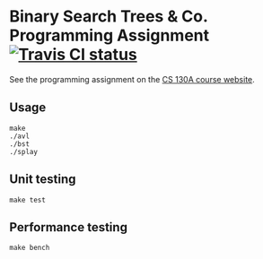 <h1>
  Binary Search Trees & Co. Programming Assignment 
  <a href="http://travis-ci.org/ariofrio/cs130a-fall12-pa2">
    <img alt="Travis CI status" 
      src="https://secure.travis-ci.org/ariofrio/cs130a-fall12-pa2.png">
  </a>
</h1>

See the programming assignment on the [CS 130A course website][pdf].

  [pdf]: http://cs.ucsb.edu/~koc/cs130a/hwex/pa2v2.pdf

## Usage

    make
    ./avl
    ./bst
    ./splay

## Unit testing

    make test

## Performance testing

    make bench

